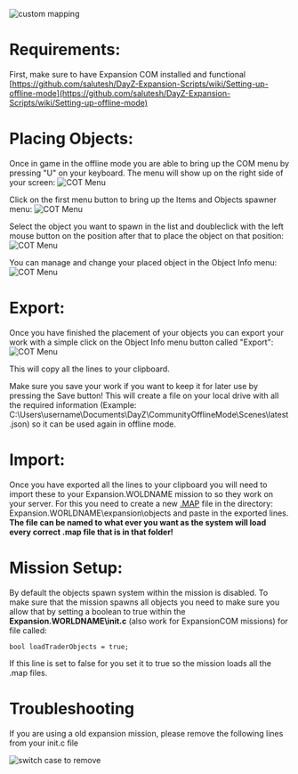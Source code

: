 ![custom mapping](https://i.imgur.com/af8WSDT.jpg)

# Requirements:
First, make sure to have Expansion COM installed and functional
[https://github.com/salutesh/DayZ-Expansion-Scripts/wiki/Setting-up-offline-mode](https://github.com/salutesh/DayZ-Expansion-Scripts/wiki/Setting-up-offline-mode)

# Placing Objects:
Once in game in the offline mode you are able to bring up the COM menu by pressing "U" on your keyboard.
The menu will show up on the right side of your screen:
![COT Menu](https://i.imgur.com/a9LJ2W8.jpg)

Click on the first menu button to bring up the Items and Objects spawner menu:
![COT Menu](https://i.imgur.com/7fSgnx5.jpg)

Select the object you want to spawn in the list and doubleclick with the left mouse button on the position after that
to place the object on that position:
![COT Menu](https://i.imgur.com/K02pMDU.jpg)

You can manage and change your placed object in the Object Info menu:
![COT Menu](https://i.imgur.com/VduEw2o.jpg)

# Export:
Once you have finished the placement of your objects you can export your work with a simple click on the Object Info menu button called "Export":
![COT Menu](https://i.imgur.com/hqS0Ugt.jpg)

This will copy all the lines to your clipboard.

Make sure you save your work if you want to keep it for later use by pressing the Save button!
This will create a file on your local drive with all the required information
(Example: C:\Users\username\Documents\DayZ\CommunityOfflineMode\Scenes\latest.json) so it can be used again in offline mode.

# Import:
Once you have exported all the lines to your clipboard you will need to import these to your Expansion.WOLDNAME mission to so they work on your server.
For this you need to create a new [.MAP](https://en.wikipedia.org/wiki/MAP_(file_format)) file in the directory:
Expansion.WORLDNAME\expansion\objects and paste in the exported lines. 
**The file can be named to what ever you want as the system will load every correct .map file that is in that folder!**

# Mission Setup:
By default the objects spawn system within the mission is disabled. 
To make sure that the mission spawns all objects you need to make sure you allow that by setting a boolean to true within the **Expansion.WORLDNAME\init.c** (also work for ExpansionCOM missions) for  file called:

`bool loadTraderObjects = true;`

If this line is set to false for you set it to true so the mission loads all the .map files.

# Troubleshooting
If you are using a old expansion mission, please remove the following lines from your init.c file

![switch case to remove](https://i.imgur.com/rq5iGHj.png)